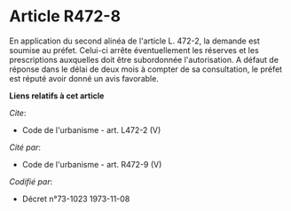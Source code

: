 # Article R472-8

En application du second alinéa de l'article L. 472-2, la demande est soumise au préfet. Celui-ci arrête éventuellement les
réserves et les prescriptions auxquelles doit être subordonnée l'autorisation. A défaut de réponse dans le délai de deux mois
à compter de sa consultation, le préfet est réputé avoir donné un avis favorable.

**Liens relatifs à cet article**

_Cite_:

  - Code de l'urbanisme - art. L472-2 (V)

_Cité par_:

  - Code de l'urbanisme - art. R472-9 (V)

_Codifié par_:

  - Décret n°73-1023 1973-11-08
